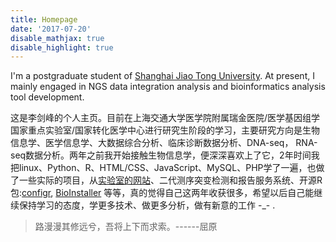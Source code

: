 ```yaml
---
title: Homepage
date: '2017-07-20'
disable_mathjax: true
disable_highlight: true
---
```


I'm a postgraduate student of [Shanghai Jiao Tong University](http://www.sjtu.edu.cn/).
At present, I mainly engaged in NGS data integration analysis and bioinformatics analysis tool development.


这是李剑峰的个人主页。目前在上海交通大学医学院附属瑞金医院/医学基因组学国家重点实验室/国家转化医学中心进行研究生阶段的学习，主要研究方向是生物信息学、医学信息学、大数据综合分析、临床诊断数据分析、DNA-seq， RNA-seq数据分析。两年之前我开始接触生物信息学，便深深喜欢上了它，2年时间我把linux、Python、R、HTML/CSS、JavaScript、MySQL、PHP学了一遍，也做了一些实际的项目，从[实验室的网站](http://bioinfo.rjh.com.cn/labs/jhuang/)、二代测序突变检测和报告服务系统、开源R包:[configr](https://github.com/Miachol/configr), [BioInstaller](https://github.com/JhuangLab/BioInstaller) 等等，真的觉得自己这两年收获很多，希望以后自己能继续保持学习的态度，学更多技术、做更多分析，做有新意的工作 -_- .

> 路漫漫其修远兮，吾将上下而求索。------屈原
